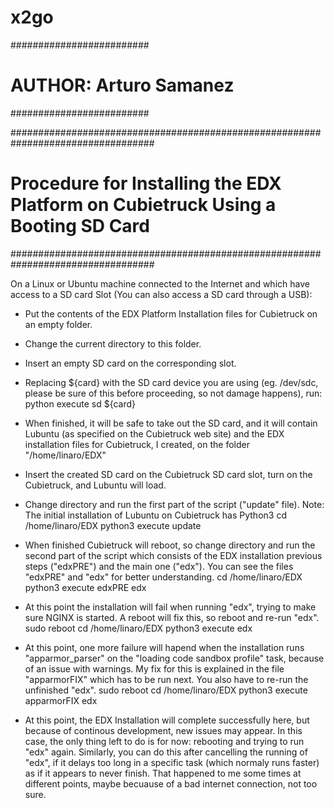 x2go
====

#########################
# AUTHOR: Arturo Samanez
#########################

##################################################################################
# Procedure for Installing the EDX Platform on Cubietruck Using a Booting SD Card
##################################################################################

On a Linux or Ubuntu machine connected to the Internet and which have access
to a SD card Slot (You can also access a SD card through a USB):

- Put the contents of the EDX Platform Installation files for Cubietruck on an empty folder.

- Change the current directory to this folder.

- Insert an empty SD card on the corresponding slot.

- Replacing ${card} with the SD card device you are using (eg. /dev/sdc, please be sure of this
  before proceeding, so not damage happens), run:
      python execute sd ${card}

- When finished, it will be safe to take out the SD card, and it will contain Lubuntu (as specified
  on the Cubietruck web site) and the EDX installation files for Cubietruck, I created, on the
  folder  "/home/linaro/EDX"

- Insert the created SD card on the Cubietruck SD card slot, turn on the Cubietruck,
  and Lubuntu will load.

- Change directory and run the first part of the script ("update" file).
  Note: The initial installation of Lubuntu on Cubietruck has Python3
      cd /home/linaro/EDX
      python3 execute update

- When finished Cubietruck will reboot, so change directory and run the second part of the script
  which consists of the EDX installation previous steps ("edxPRE") and the main one ("edx").
  You can see the files "edxPRE" and "edx" for better understanding.
      cd /home/linaro/EDX
      python3 execute edxPRE edx

- At this point the installation will fail when running "edx", trying to make sure NGINX is started.
  A reboot will fix this, so reboot and re-run "edx".
      sudo reboot
      cd /home/linaro/EDX
      python3 execute edx

- At this point, one more failure will hapend when the installation runs "apparmor_parser" on the
  "loading code sandbox profile" task, because of an issue with warnings. My fix for this is
  explained in the file "apparmorFIX" which has to be run next. You also have to re-run the
  unfinished "edx".
      sudo reboot
      cd /home/linaro/EDX
      python3 execute apparmorFIX edx

- At this point, the EDX Installation will complete successfully here, but because of continous
  development, new issues may appear. In this case, the only thing left to do is for now: rebooting
  and trying to run "edx" again. Similarly, you can do this after cancelling the running of "edx", if
  it delays too long in a specific task (which normaly runs faster) as if it appears to never finish.
  That happened to me some times at different points, maybe becuause of a bad internet connection,
  not too sure.
